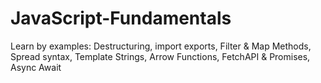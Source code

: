 # JavaScript-Fundamentals 
Learn by examples:
Destructuring,
import exports,
Filter & Map Methods,
Spread syntax,
Template Strings,
Arrow Functions,
FetchAPI & Promises,
Async Await

